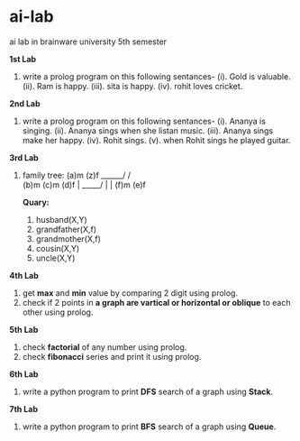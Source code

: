 # ai-lab
ai lab in brainware university 5th semester

**1st Lab**
1. write a prolog program on this following sentances-
    (i).    Gold is valuable.
    (ii).   Ram is happy.
    (iii).  sita is happy.
    (iv).   rohit loves cricket.

**2nd Lab**
1. write a prolog program on this following sentances-
    (i).    Ananya is singing. 
    (ii).   Ananya sings when she listan music.
    (iii).  Ananya sings make her happy.
    (iv).   Rohit sings.
    (v).    when Rohit sings he played guitar.

**3rd Lab**
1. family tree:
        (a)m    (z)f
          \______/
          /      \
        (b)m     (c)m   (d)f
         |        \_____/
         |           |
        (f)m        (e)f

    **Quary:**
    1. husband(X,Y)
    2. grandfather(X,f)
    3. grandmother(X,f)
    4. cousin(X,Y)
    5. uncle(X,Y) 

**4th Lab**
1. get **max** and **min** value by comparing 2 digit using prolog.
2. check if 2 points in **a graph are vartical or horizontal or oblique** to each other using prolog.

**5th Lab**
1. check **factorial** of any number using prolog.
2. check **fibonacci** series and print it using prolog.

**6th Lab**
1. write a python program to print **DFS** search of a graph using **Stack**.

**7th Lab**
1. write a python program to print **BFS** search of a graph using **Queue**.